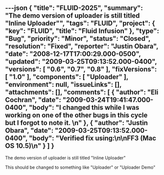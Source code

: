 ---json
{
  "title": "FLUID-2025",
  "summary": "The demo version of uploader is still titled \"Inline Uploader\"",
  "tags": "FLUID",
  "project": {
    "key": "FLUID",
    "title": "Fluid Infusion"
  },
  "type": "Bug",
  "priority": "Minor",
  "status": "Closed",
  "resolution": "Fixed",
  "reporter": "Justin Obara",
  "date": "2008-12-17T17:00:29.000-0500",
  "updated": "2009-03-25T09:13:52.000-0400",
  "versions": [
    "0.6",
    "0.7",
    "0.8"
  ],
  "fixVersions": [
    "1.0"
  ],
  "components": [
    "Uploader"
  ],
  "environment": null,
  "issueLinks": [],
  "attachments": [],
  "comments": [
    {
      "author": "Eli Cochran",
      "date": "2009-03-24T19:41:47.000-0400",
      "body": "I changed this while I was working on one of the other bugs in this cycle but I forgot to note it.&#x20;\n"
    },
    {
      "author": "Justin Obara",
      "date": "2009-03-25T09:13:52.000-0400",
      "body": "Verified fix using:\n\nFF3 (Mac OS 10.5)\n"
    }
  ]
}
---
The demo version of uploader is still titled "Inline Uploader"

This should be changed to something like "Uploader" or "Uploader Demo"

        